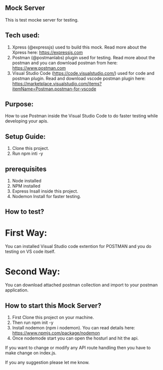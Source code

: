 ## Mock Server
This is test mocke server for testing.
## Tech used:
1. Xpress (@expressjs) used to build this mock. Read more about the Xpress here: https://expressjs.com
2. Postman (@postmanlabs) plugin used for testing. Read more about the postman and you can download postman from here: https://www.postman.com
3. Visual Studio Code (https://code.visualstudio.com/) used for code and postman plugin. Read and download vscode postman plugin here: https://marketplace.visualstudio.com/items?itemName=Postman.postman-for-vscode

## Purpose: 
How to use Postman inside the Visual Studio Code to do faster testing while developing your apis.

## Setup Guide:
1. Clone this project.
2. Run npm inti -y

## prerequisites
1. Node installed
2. NPM installed
3. Express Insall inside this project.
4. Nodemon Install for faster testing.

## How to test?
# First Way:
You can installed Visual Studio code extention for POSTMAN and you do testing on VS code itself.
# Second Way:
You can download attached postman collection and import to your postman application.

## How to start this Mock Server?
1. First Clone this project on your machine.
2. Then run npm init -y
3. Install nodemon (npm i nodemon). You can read details here: https://www.npmjs.com/package/nodemon
4. Once nodemode start you can open the hosturl and hit the api.

If you want to change or modify any API route handling then you have to make change on index.js.

If you any suggestion please let me know. 
